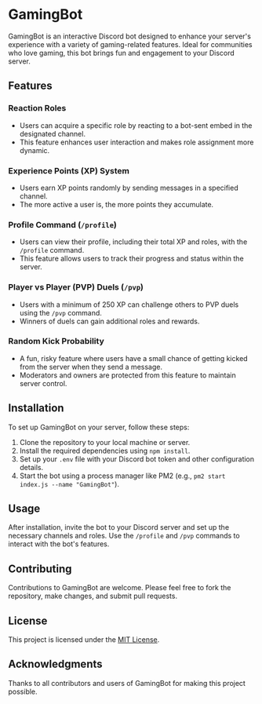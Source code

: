 # GamingBot

GamingBot is an interactive Discord bot designed to enhance your server's experience with a variety of gaming-related features. Ideal for communities who love gaming, this bot brings fun and engagement to your Discord server.

## Features

### Reaction Roles
- Users can acquire a specific role by reacting to a bot-sent embed in the designated channel.
- This feature enhances user interaction and makes role assignment more dynamic.

### Experience Points (XP) System
- Users earn XP points randomly by sending messages in a specified channel.
- The more active a user is, the more points they accumulate.

### Profile Command (`/profile`)
- Users can view their profile, including their total XP and roles, with the `/profile` command.
- This feature allows users to track their progress and status within the server.

### Player vs Player (PVP) Duels (`/pvp`)
- Users with a minimum of 250 XP can challenge others to PVP duels using the `/pvp` command.
- Winners of duels can gain additional roles and rewards.

### Random Kick Probability
- A fun, risky feature where users have a small chance of getting kicked from the server when they send a message.
- Moderators and owners are protected from this feature to maintain server control.

## Installation

To set up GamingBot on your server, follow these steps:

1. Clone the repository to your local machine or server.
2. Install the required dependencies using `npm install`.
3. Set up your `.env` file with your Discord bot token and other configuration details.
4. Start the bot using a process manager like PM2 (e.g., `pm2 start index.js --name "GamingBot"`).

## Usage

After installation, invite the bot to your Discord server and set up the necessary channels and roles. Use the `/profile` and `/pvp` commands to interact with the bot's features.

## Contributing

Contributions to GamingBot are welcome. Please feel free to fork the repository, make changes, and submit pull requests.

## License

This project is licensed under the [MIT License](LICENSE).

## Acknowledgments

Thanks to all contributors and users of GamingBot for making this project possible.
